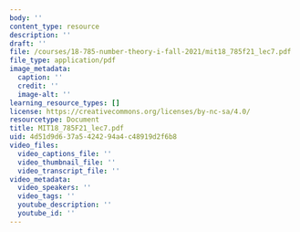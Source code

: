 ```yaml
---
body: ''
content_type: resource
description: ''
draft: ''
file: /courses/18-785-number-theory-i-fall-2021/mit18_785f21_lec7.pdf
file_type: application/pdf
image_metadata:
  caption: ''
  credit: ''
  image-alt: ''
learning_resource_types: []
license: https://creativecommons.org/licenses/by-nc-sa/4.0/
resourcetype: Document
title: MIT18_785F21_lec7.pdf
uid: 4d51d9d6-37a5-4242-94a4-c48919d2f6b8
video_files:
  video_captions_file: ''
  video_thumbnail_file: ''
  video_transcript_file: ''
video_metadata:
  video_speakers: ''
  video_tags: ''
  youtube_description: ''
  youtube_id: ''
---
```


